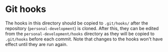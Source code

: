 # Git hooks
The hooks in this directory should be copied to `.git/hooks/` after the repository (`personal-development`) is cloned. 
After this, they can be edited from the `personal-development/hooks` directory as they will be copied to `
.git/hooks` before each commit. Note that changes to the hooks won't have effect until they are run again.
